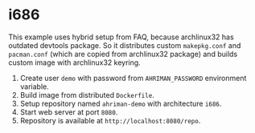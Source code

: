 # i686

This example uses hybrid setup from FAQ, because archlinux32 has outdated devtools package. So it distributes custom `makepkg.conf` and `pacman.conf` (which are copied from archlinux32 package) and builds custom image with archlinux32 keyring.

1. Create user `demo` with password from `AHRIMAN_PASSWORD` environment variable.
2. Build image from distributed `Dockerfile`.
3. Setup repository named `ahriman-demo` with architecture `i686`.
4. Start web server at port `8080`.
5. Repository is available at `http://localhost:8080/repo`.
